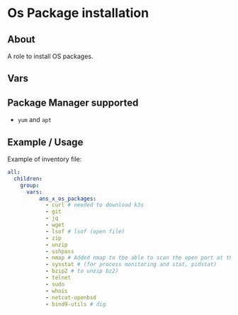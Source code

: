 # Os Package installation

## About
A role to install OS packages.

## Vars


## Package Manager supported

* `yum` and `apt`


## Example / Usage

Example of inventory file:
```yaml
all:
  children:
    group:
      vars:
          ans_x_os_packages:
            - curl # needed to download k3s
            - git
            - jq
            - wget
            - lsof # lsof (open file)
            - zip
            - unzip
            - sshpass
            - nmap # Added nmap to tbe able to scan the open port at the command line
            - sysstat # (for process monitoring and stat, pidstat)
            - bzip2 # to unzip bz2)
            - telnet
            - sudo
            - whois
            - netcat-openbsd
            - bind9-utils # dig
```